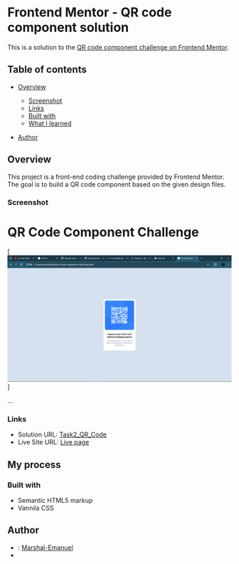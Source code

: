 # Frontend Mentor - QR code component solution

This is a solution to the [QR code component challenge on Frontend Mentor](https://www.frontendmentor.io/challenges/qr-code-component-iux_sIO_H).

## Table of contents

- [Overview](#overview)
  - [Screenshot](#screenshot)
  - [Links](#links)
  - [Built with](#built-with)
  - [What I learned](#what-i-learned)

- [Author](#author)

## Overview
This project is a front-end coding challenge provided by Frontend Mentor. The goal is to build a QR code component based on the given design files.

### Screenshot

# QR Code Component Challenge

[![QR Code Component Screenshot](images/screenshot.png)] 

...


### Links

- Solution URL: [Task2_QR_Code](https://github.com/Marshal-Emanuel/teach2giveTask2_QCode)
- Live Site URL: [Live page](https://marshal-emanuel.github.io/teach2giveTask2_QCode/)

## My process

### Built with

- Semantic HTML5 markup
- Vannila CSS

## Author
- : [Marshal-Emanuel](https://github.com/Marshal-Emanuel)
- 